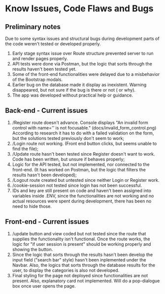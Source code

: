 Know Issues, Code Flaws and Bugs
=========

## Preliminary notes

Due to some syntax issues and structural bugs during development parts of the code weren't tested or developed properly.

1. Early stage syntax issue over Route structure prevented server to run and render pages properly.
2. API tests were done via Postman, but the logic that sorts through the results haven't been tested yet.
3. Some of the front-end functionalities were delayed due to a misbehavior of the Bootstrap modals.
4. Earlier bug on the database made it display as inexistent. Warning disappeared, but not sure if the bug is there or not ( or why).
5. The app was developed without practical help or guidance.



## Back-end - Current issues

1. /Register route doesn't advance. Console displays "An invalid form control with name='' is not focusable."
(docs/invalid_form_control.png)
  According to research it has to do with a failed validation on the form, but the solutions tested previously don't seem to work;
2. /Login route not working. (Front end button clicks, but seems unable to find the file);
3. /Update route hasn't been tested since Register doesn't want to work. Code has been written, but unsure if behaves properly;
4. Logic for the API tested, but not implemented, nor connected to the front-end. (It has worked on Postman, but the logic that filters the results hasn't been developed);
5. /Logout route created but untested since neither Login or Register work.
6. /cookie-session not tested since login has not been successful.
7. IDs and key are still present on code and haven't been assigned into variables inside .ENV, since the functionalities are not working and no actual resources were spent during development, there has been no need to hide those.

## Front-end - Current issues

1.  /update button and view coded but not tested since the route that supplies the functionality isn't functional. Once the route works, the logic for "if user session is present" should be working properly and showing the button.
2. Since the logic that sorts through the results hasn't been develop the input field ("search bar" style) hasn't been inplemented under the Navbar. Also, the logics that sorts through the database results for the user, to display the categories is also not developed.
3. Final styling for the page not deployed since functionalities are not present. Also, explanatory card not implemented. Will do a pop-dialogue box once user opens the page.


